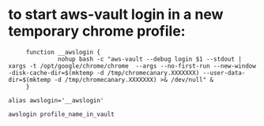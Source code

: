 # to start aws-vault login in a new temporary chrome profile:

         function __awslogin {  
                  nohup bash -c "aws-vault --debug login $1 --stdout | xargs -t /opt/google/chrome/chrome  --args --no-first-run --new-window -disk-cache-dir=$(mktemp -d /tmp/chromecanary.XXXXXXX) --user-data-dir=$(mktemp -d /tmp/chromecanary.XXXXXXX) >& /dev/null" &    
         }

` alias awslogin='__awslogin' `

` awslogin profile_name_in_vault `
